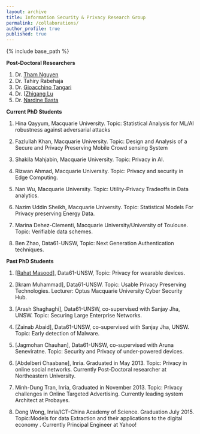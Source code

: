 ```yaml
---
layout: archive
title: Information Security & Privacy Research Group
permalink: /collaborations/
author_profile: true
published: true
---
```


{% include base_path %}


**Post-Doctoral Researchers**
1. Dr. [Tham Nguyen](https://scholar.google.com/citations?user=IYUPQWUAAAAJ&hl=en)
2. Dr. Tahiry Rabehaja
3. Dr. [Gioacchino Tangari](https://uk.linkedin.com/in/gioacchino-tangari-7b362310b)
4. Dr. [[Zhigang Lu](https://suluz.github.io)
5. Dr. [Nardine Basta](https://www.linkedin.com/in/nardine-basta-965a9626/?originalSubdomain=au)



**Current PhD Students**


1. Hina Qayyum, Macquarie University. Topic: Statistical Analysis for ML/AI robustness against adversarial attacks

2. Fazlullah Khan, Macquarie University. Topic: Design and Analysis of a Secure and Privacy Preserving Mobile Crowd sensing System

3. Shakila Mahjabin, Macquarie University. Topic: Privacy in AI.

4. Rizwan Ahmad, Macquarie University. Topic: Privacy and security in Edge Computing.

5. Nan Wu, Macquarie University. Topic: Utility-Privacy Tradeoffs in Data analytics.

6. Nazim Uddin Sheikh, Macquarie University. Topic: Statistical Models For Privacy preserving Energy Data.

7. Marina Dehez-Clementi, Macquarie University/University of Toulouse. Topic: Verifiable data schemes.

8. Ben Zhao, Data61-UNSW, Topic: Next Generation Authentication techniques.



**Past PhD Students**

1. [[Rahat Masood](https://research.csiro.au/isp/about-us/students/rahat-masood/)], Data61-UNSW, Topic: Privacy for wearable devices.

2. [Ikram Muhammad], Data61-UNSW. Topic: Usable Privacy Preserving Technologies. Lecturer: Optus Macquarie University Cyber Security Hub.

3. [Arash Shaghaghi], Data61-UNSW, co-supervised with Sanjay Jha, UNSW. Topic: Securing Large Enterprise Networks.

4. [Zainab Abaid], Data61-UNSW, co-supervised with Sanjay Jha, UNSW. Topic: Early detection of Malware.

5. [Jagmohan Chauhan], Data61-UNSW, co-supervised with Aruna Seneviratne. Topic: Security and Privacy of under-powered devices.

6. [Abdelberi Chaabane], Inria. Graduated in May 2013. Topic: Privacy in online social networks. Currently Post-Doctoral researcher at Northeastern University.

7. Minh-Dung Tran, Inria, Graduated in November 2013. Topic: Privacy challenges in Online Targeted Advertising. Currently leading system Architect at Probayes.

8. Dong Wong, Inria/ICT-China Academy of Science. Graduation July 2015. Topic:Models for data Extraction and their applications to the digital economy . Currently Principal Engineer at Yahoo!
